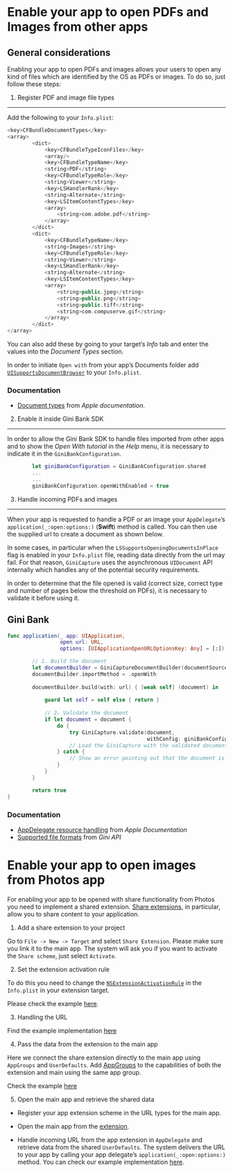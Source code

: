 Enable your app to open PDFs and Images from other apps
========================================

General considerations
----------------------

Enabling your app to open PDFs and images allows your users to open any kind of files which are identified by the OS as PDFs or images. To do so, just follow these steps:


1. Register PDF and image file types
------------------------------------

Add the following to your `Info.plist`:

```swift
<key>CFBundleDocumentTypes</key>
<array>
        <dict>
            <key>CFBundleTypeIconFiles</key>
            <array/>
            <key>CFBundleTypeName</key>
            <string>PDF</string>
            <key>CFBundleTypeRole</key>
            <string>Viewer</string>
            <key>LSHandlerRank</key>
            <string>Alternate</string>
            <key>LSItemContentTypes</key>
            <array>
                <string>com.adobe.pdf</string>
            </array>
        </dict>
        <dict>
            <key>CFBundleTypeName</key>
            <string>Images</string>
            <key>CFBundleTypeRole</key>
            <string>Viewer</string>
            <key>LSHandlerRank</key>
            <string>Alternate</string>
            <key>LSItemContentTypes</key>
            <array>
                <string>public.jpeg</string>
                <string>public.png</string>
                <string>public.tiff</string>
                <string>com.compuserve.gif</string>
            </array>
        </dict>
</array>
```

You can also add these by going to your target’s *Info* tab and enter the values into the *Document Types* section.

In order to initiate `Open with` from your app’s Documents folder add [`UISupportsDocumentBrowser`](https://developer.apple.com/documentation/bundleresources/information_property_list/uisupportsdocumentbrowser) to your `Info.plist`.

### Documentation

-   [Document types](https://developer.apple.com/library/content/documentation/FileManagement/Conceptual/DocumentInteraction_TopicsForIOS/Articles/RegisteringtheFileTypesYourAppSupports.html) from _Apple documentation_.

2. Enable it inside Gini Bank SDK
---------------------------------
In order to allow the Gini Bank SDK to handle files imported from other apps and to show the _Open With tutorial_ in the _Help_ menu, it is necessary to indicate it in the `GiniBankConfiguration`.

```swift
        let giniBankConfiguration = GiniBankConfiguration.shared
        ...
        ...
        giniBankConfiguration.openWithEnabled = true
```

3. Handle incoming PDFs and images
---------------------------------

When your app is requested to handle a PDF or an image your `AppDelegate`’s `application(_:open:options:)` (__Swift__) method is called. You can then use the supplied url to create a document as shown below.

In some cases, in particular when the `LSSupportsOpeningDocumentsInPlace` flag is enabled in your `Info.plist` file, reading data directly from the url may fail. For that reason, `GiniCapture` uses the asynchronous `UIDocument` API internally which handles any of the potential security requirements.

In order to determine that the file opened is valid (correct size, correct type and number of pages below the threshold on PDFs), it is necessary to validate it before using it.

Gini Bank
------------

```swift
func application(_ app: UIApplication,
                 open url: URL,
                 options: [UIApplicationOpenURLOptionsKey: Any] = [:]) -> Bool {            

        // 1. Build the document
        let documentBuilder = GiniCaptureDocumentBuilder(documentSource: .appName(name: sourceApplication))
        documentBuilder.importMethod = .openWith
        
        documentBuilder.build(with: url) { [weak self] (document) in
            
            guard let self = self else { return }
            
            // 2. Validate the document
            if let document = document {
                do {
                    try GiniCapture.validate(document,
                                             withConfig: giniBankConfiguration.captureConfiguration())
                    // Load the GiniCapture with the validated document
                } catch {
                    // Show an error pointing out that the document is invalid
                }
            }
        }

        return true
}
```

### Documentation

-   [AppDelegate resource handling](https://developer.apple.com/documentation/uikit/uiapplicationdelegate/1623112-application) from _Apple Documentation_
-   [Supported file formats](http://developer.gini.net/gini-api/html/documents.html#supported-file-formats) from _Gini API_

Enable your app to open images from Photos app
==============================================

For enabling your app to be opened with share functionality from Photos you need to implement a shared extension. 
[Share extensions](https://developer.apple.com/library/archive/documentation/General/Conceptual/ExtensibilityPG/Share.html), in particular, allow you to share content to your application.

1. Add a share extension to your project

Go to `File -> New -> Target` and select `Share Extension`. Please make sure you link it to the main app.
The system will ask you if you want to activate the `Share scheme`, just select `Activate`. 

2. Set the extension activation rule

To do this you need to change the [`NSExtensionActivationRule`](https://developer.apple.com/documentation/bundleresources/information_property_list/nsextension/nsextensionattributes/nsextensionactivationrule) in the `Info.plist` in your extension target.

Please check the example [here](https://github.com/gini/gini-mobile-ios/blob/main/BankSDK/GiniBankSDKExample/GiniBankSDKShareExtension/Info.plist).

3. Handling the URL

Find the example implementation [here](https://github.com/gini/gini-mobile-ios/blob/main/BankSDK/GiniBankSDKExample/GiniBankSDKShareExtension/ShareViewController.swift#L41)

4. Pass the data from the extension to the main app

Here we connect the share extension directly to the main app using `AppGroups` and `UserDefaults`.
Add [AppGroups](https://developer.apple.com/documentation/bundleresources/entitlements/com_apple_security_application-groups) to the capabilities of both the extension and main using the same app group.

Check the example [here](https://github.com/gini/gini-mobile-ios/blob/main/BankSDK/GiniBankSDKExample/GiniBankSDKShareExtension/ShareViewController.swift#L33)

5. Open the main app and retrieve the shared data

 - Register your app extension scheme in the URL types for the main app.

 - Open the main app from the [extension](https://github.com/gini/gini-mobile-ios/blob/main/BankSDK/GiniBankSDKExample/GiniBankSDKShareExtension/ShareViewController.swift#L61).

 - Handle incoming URL from the app extension in `AppDelegate` and retrieve data from the shared `UserDefaults`.
 The system delivers the URL to your app by calling your app delegate’s `application(_:open:options:)` method.
You can check our example implementation [here](https://github.com/gini/gini-mobile-ios/blob/main/BankSDK/GiniBankSDKExample/GiniBankSDKExample/AppDelegate.swift#L29).
